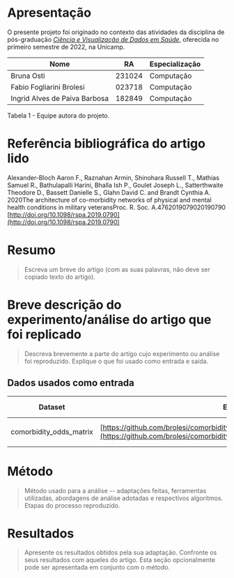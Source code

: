 # Apresentação

O presente projeto foi originado no contexto das atividades da disciplina de pós-graduação [*Ciência e Visualização de Dados em Saúde*](https://ds4h.org), oferecida no primeiro semestre de 2022, na Unicamp.


| Nome                          | RA     | Especialização |
| ----------------------------- | ------ | -------------- |
| Bruna Osti                    | 231024 | Computação     |
| Fabio Fogliarini Brolesi      | 023718 | Computação     |
| Ingrid Alves de Paiva Barbosa | 182849 | Computação     |

Tabela 1 - Equipe autora do projeto.

# Referência bibliográfica do artigo lido
Alexander-Bloch Aaron F., Raznahan Armin, Shinohara Russell T., Mathias Samuel R., Bathulapalli Harini, Bhalla Ish P., Goulet Joseph L., Satterthwaite Theodore D., Bassett Danielle S., Glahn David C. and Brandt Cynthia A. 2020The architecture of co-morbidity networks of physical and mental health conditions in military veteransProc. R. Soc. A.4762019079020190790
[http://doi.org/10.1098/rspa.2019.0790](http://doi.org/10.1098/rspa.2019.0790)

# Resumo
> Escreva um breve do artigo (com as suas palavras, não deve ser copiado texto do artigo).

# Breve descrição do experimento/análise do artigo que foi replicado
> Descreva brevemente a parte do artigo cujo experimento ou análise foi reproduzido. Explique o que foi usado como entrada e saída.

## Dados usados como entrada
Dataset | Endereço na Web | Resumo descritivo
----- | ----- | -----
comorbidity_odds_matrix | [https://github.com/brolesi/comorbidity_networks/blob/master/comorbidity_odds_matrix.csv](https://github.com/brolesi/comorbidity_networks/blob/master/comorbidity_odds_matrix.csv) | Uma matriz de adjacência de comorbidades.

# Método
> Método usado para a análise -- adaptações feitas, ferramentas utilizadas, abordagens de análise adotadas e respectivos algoritmos.
> Etapas do processo reproduzido.

# Resultados
> Apresente os resultados obtidos pela sua adaptação.
> Confronte os seus resultados com aqueles do artigo.
> Esta seção opcionalmente pode ser apresentada em conjunto com o método.
